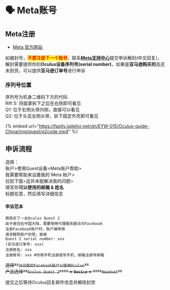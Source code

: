 # 🗣️ Meta账号

## Meta注册

* [Meta 官方网站](https://auth.meta.com/settings/)

如被封号，<mark style="color:red;">**不要注册下一个账号**</mark>，联系[**Meta支持中心**](https://www.meta.com/zh-cn/help/support/)提交申诉解封(中文回复)，解封需要提供你的**Oculus设备序列号(serial number)**，如果是**亚马逊购买的**且还未到货，可以提供**亚马逊订单号**进行申诉

### 序列号位置

序列号为机身二维码下方的代码\
Rift S: 将面罩拆下之后在右侧即可看见\
Q1: 位于右侧头带内侧，直接可以看见\
Q2: 位于头显左侧头带，拆下固定外壳即可看见

{% embed url="https://fastly.jsdelivr.net/gh/EYW-015/Oculus-guide-China/img/quest/q2code.mp4" %}

## 申诉流程

选择：\
账户>使用Quest设备>Meta账户帮助>\
我需要帮助来设置我的 Meta 帐户>\
拉到下面>这并未能解决我的问题>\
填写你**可以使用的邮箱 & 姓名**\
标题任意，然后填写详细信息

#### 申诉范本

```
我购买了一台Oculus Quest 2
由于居住在中国大陆，需要使用代理服务器访问Facebook
注册Facebook账户时，账户被停用
请求解除账户封禁，谢谢
Quest 2 serial number: xxx
(亚马逊订单号: xxx)
注册姓名: xxx
注册账号: xxx #你用手机注册就写手机，邮箱注册写邮箱
```

~~选择**`访问我的Facebook账户以使用Oculus`**~~\
~~产品选择**`Oculus Quest 2`**** ****>**** ****`Device`**** ****>**** ****`Headset`**~~

提交之后等待Oculus回复邮件信息并解除封禁

